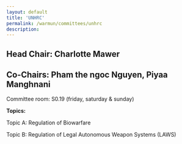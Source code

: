 ```yaml
---
layout: default
title: 'UNHRC'
permalink: /warmun/committees/unhrc
description:
---
```

## Head Chair: Charlotte Mawer

## Co-Chairs: Pham the ngoc Nguyen, Piyaa Manghnani

Committee room: S0.19 (friday, saturday & sunday)

<b>Topics:</b>

  Topic A: Regulation of Biowarfare

  Topic B: Regulation of Legal Autonomous Weapon Systems (LAWS)


